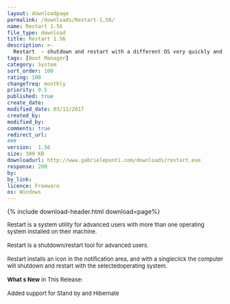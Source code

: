 ```yaml
---
layout: downloadpage
permalink: /downloads/Restart-1,56/
name: Restart 1.56
file_type: download
title: Restart 1.56
description: >-
  Restart  - shutdown and restart with a different OS very quickly and easily
tags: [Boot Manager]
category: System
sort_order: 100
rating: 100
changefreq: monthly
priority: 0.5
published: true
create_date:
modified_date: 03/11/2017
created_by:
modified_by:
comments: true
redirect_url:
###
version:  1.56
size: 309 KB
downloadurl: http://www.gabrieleponti.com/downloads/restart.exe
response: 200
by:
by_link:
licence: Freeware
os: Windows
---
```


{% include download-header.html download=page%}

<p style="fix-download-text !important">
<p><font size="2"><p>Restart is a system utility for advanced users with more than one operating system installed on their machine.<br />
<br />
Restart is a shutdown/restart tool for advanced users.<br />
<br />
Restart installs an icon in the notification area, and with a singleclick the computer will shutdown and restart with the selectedoperating system.<br />
<br />
<strong>What s New</strong> in This Release:<br />
<br />
Added support for Stand by and Hibernate</p></p></p>
